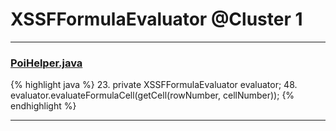 # XSSFFormulaEvaluator @Cluster 1

***

### [PoiHelper.java](https://searchcode.com/codesearch/view/59145374/)
{% highlight java %}
23. private XSSFFormulaEvaluator evaluator;
48.   evaluator.evaluateFormulaCell(getCell(rowNumber, cellNumber));
{% endhighlight %}

***


